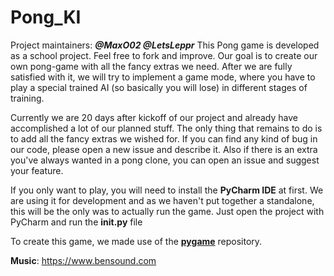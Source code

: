 # **Pong_KI**
Project maintainers: ***@MaxO02 @LetsLeppr*** This Pong game is
developed as a school project. Feel free to fork and improve. Our goal
is to create our own pong-game with all the fancy extras we need. After
we are fully satisfied with it, we will try to implement a game mode,
where you have to play a special trained AI (so basically you will lose)
in different stages of training. 

Currently we are 20 days after kickoff of our project and already have
accomplished a lot of our planned stuff. The only thing that remains to do is to
add all the fancy extras we wished for. If you can find any kind of bug
in our code, please open a new issue and describe it. Also if there is
an extra you've always wanted in a pong clone, you can open an issue and
suggest your feature.

If you only want to play, you will need to install the __PyCharm IDE__ at first. We are using it for development and as we haven't put together a standalone, this will be the only was to actually run the game. Just open the project with PyCharm and run the __init.py__ file

To create this game, we made use of the
[__pygame__](https://www.pygame.org/wiki/GettingStarted) repository.

**Music**: https://www.bensound.com
